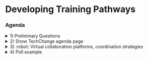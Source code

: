 # Developing Training Pathways
### Agenda
<details>
  <summary>1) Preliminary Questions </summary>
  1. A numbered
  2. list
     * With some
     * Sub bullets
</details>

<details>
  <summary>2) Show TechChange agenda page </summary>
  <ol type="a">
  <li>Run through</li>
  <li>Google Docs</li>
  <li>Mural</li>
  <li>Github Surveys/ Google forms</li>
</ol>     
</details>

<details>
  <summary>3) :robot: Virtual collaboration platforms, coordination strategies </summary>
  <ol type="a">
  <li>something</li>
  <li>something else</li>
  <li>more stuff</li>
  <li>last thing</li>
</ol>    
    <details>
<summary> More stuff collapsed :grinning: </summary>

blah blah blah
</details>
</details>

<details>
  <summary>4) Poll example </summary>
  
[![](https://api.gh-polls.com/poll/01E4VXNASD25Z386XK63T0KGE7/test1)](https://api.gh-polls.com/poll/01E4VXNASD25Z386XK63T0KGE7/test1/vote)
[![](https://api.gh-polls.com/poll/01E4VXNASD25Z386XK63T0KGE7/test2)](https://api.gh-polls.com/poll/01E4VXNASD25Z386XK63T0KGE7/test2/vote)
[![](https://api.gh-polls.com/poll/01E4VXNASD25Z386XK63T0KGE7/test3)](https://api.gh-polls.com/poll/01E4VXNASD25Z386XK63T0KGE7/test3/vote)

[Website used to generate poll](https://app.gh-polls.com/ "GitHub poll app")

</details>
